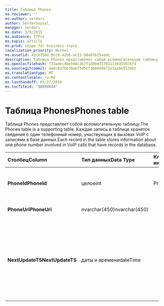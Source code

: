 ```yaml
---
title: Таблица Phones
ms.reviewer: ''
ms.author: serdars
author: SerdarSoysal
manager: serdars
ms.date: 3/9/2015
ms.audience: ITPro
ms.topic: article
ms.prod: skype-for-business-itpro
localization_priority: Normal
ms.assetid: 41cb356d-9cc8-42b6-ac23-98a61b25aadc
description: Таблица Phones представляет собой вспомогательную таблицу. Каждая запись в таблице хранятся сведения о один телефонный номер, участвующих в вызовах VoIP с записями в базе данных.
ms.openlocfilehash: 733adec46e948c3b7f1d804f57011110355078f4
ms.sourcegitcommit: da8c037bb30abf5d5cf3b60d4b71e3a10e553402
ms.translationtype: MT
ms.contentlocale: ru-RU
ms.lasthandoff: 03/27/2019
ms.locfileid: "30894644"
---
```

# <a name="phones-table"></a><span data-ttu-id="5bea9-104">Таблица Phones</span><span class="sxs-lookup"><span data-stu-id="5bea9-104">Phones table</span></span>
 
<span data-ttu-id="5bea9-105">Таблица Phones представляет собой вспомогательную таблицу.</span><span class="sxs-lookup"><span data-stu-id="5bea9-105">The Phones table is a supporting table.</span></span> <span data-ttu-id="5bea9-106">Каждая запись в таблице хранятся сведения о один телефонный номер, участвующих в вызовах VoIP с записями в базе данных.</span><span class="sxs-lookup"><span data-stu-id="5bea9-106">Each record in the table stores information about one phone number involved in VoIP calls that have records in the database.</span></span>
  
|<span data-ttu-id="5bea9-107">**Столбец**</span><span class="sxs-lookup"><span data-stu-id="5bea9-107">**Column**</span></span>|<span data-ttu-id="5bea9-108">**Тип данных**</span><span class="sxs-lookup"><span data-stu-id="5bea9-108">**Data Type**</span></span>|<span data-ttu-id="5bea9-109">**Ключ/индекс**</span><span class="sxs-lookup"><span data-stu-id="5bea9-109">**Key/Index**</span></span>|<span data-ttu-id="5bea9-110">**Сведения**</span><span class="sxs-lookup"><span data-stu-id="5bea9-110">**Details**</span></span>|
|:-----|:-----|:-----|:-----|
|<span data-ttu-id="5bea9-111">**PhoneId**</span><span class="sxs-lookup"><span data-stu-id="5bea9-111">**PhoneId**</span></span> <br/> |<span data-ttu-id="5bea9-112">целое</span><span class="sxs-lookup"><span data-stu-id="5bea9-112">int</span></span>  <br/> |<span data-ttu-id="5bea9-113">Primary</span><span class="sxs-lookup"><span data-stu-id="5bea9-113">Primary</span></span>  <br/> |<span data-ttu-id="5bea9-114">Уникальный номер, идентифицирующий телефон.</span><span class="sxs-lookup"><span data-stu-id="5bea9-114">Unique number identifying this phone.</span></span>  <br/> |
|<span data-ttu-id="5bea9-115">**PhoneUri**</span><span class="sxs-lookup"><span data-stu-id="5bea9-115">**PhoneUri**</span></span> <br/> |<span data-ttu-id="5bea9-116">nvarchar(450)</span><span class="sxs-lookup"><span data-stu-id="5bea9-116">nvarchar(450)</span></span>  <br/> | <br/> |<span data-ttu-id="5bea9-117">Номер телефона.</span><span class="sxs-lookup"><span data-stu-id="5bea9-117">Phone number.</span></span>  <br/> |
|<span data-ttu-id="5bea9-118">**NextUpdateTS**</span><span class="sxs-lookup"><span data-stu-id="5bea9-118">**NextUpdateTS**</span></span> <br/> |<span data-ttu-id="5bea9-119">даты и времени</span><span class="sxs-lookup"><span data-stu-id="5bea9-119">dateTime</span></span>  <br/> ||<span data-ttu-id="5bea9-120">Метка времени (только для внутреннего использования).</span><span class="sxs-lookup"><span data-stu-id="5bea9-120">Time stamp (for internal use only).</span></span>  <br/> <span data-ttu-id="5bea9-121">В этом поле было представлено в Microsoft Lync Server 2013.</span><span class="sxs-lookup"><span data-stu-id="5bea9-121">This field was introduced in Microsoft Lync Server 2013.</span></span>  <br/> |
   

